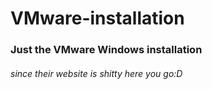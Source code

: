 # VMware-installation
### Just the VMware Windows installation 
###### since their website is shitty here you go:D
